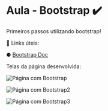 # Aula - Bootstrap ✔️

Primeiros passos utilizando bootstrap!

🔗 Links úteis:

⚈ [Bootstrap Doc](https://getbootstrap.com/docs/4.1/getting-started/introduction/)

Telas da página desenvolvida:

![Página com Bootstrap](https://user-images.githubusercontent.com/105082180/167654268-a520e024-1a9c-45f9-b85c-6a9316ade52f.jpg)

![Página com Bootstrap2](https://user-images.githubusercontent.com/105082180/167654292-7c981846-5d0a-4117-8e63-29605e8d094d.jpg)

![Página com Bootstrap3](https://user-images.githubusercontent.com/105082180/167654308-6aa765c6-0b16-4b8c-9779-b6752e5967fb.jpg)
